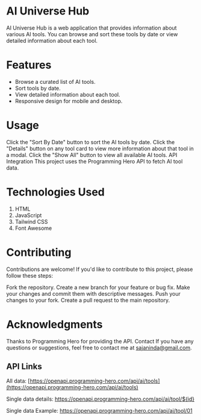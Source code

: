 # AI Universe Hub
AI Universe Hub is a web application that provides information about various AI tools. You can browse and sort these tools by date or view detailed information about each tool.

# Features
<ul>
<li>Browse a curated list of AI tools.</li>
<li>Sort tools by date.</li>
<li>View detailed information about each tool.</li>
<li>Responsive design for mobile and desktop.</li>
</ul>

# Usage
Click the "Sort By Date" button to sort the AI tools by date.
Click the "Details" button on any tool card to view more information about that tool in a modal.
Click the "Show All" button to view all available AI tools.
API Integration
This project uses the Programming Hero API to fetch AI tool data.

# Technologies Used
<ol>
<li>HTML</li>
<li>JavaScript</li>
<li>Tailwind CSS</li>
<li>Font Awesome</li>
</ol>

# Contributing
Contributions are welcome! If you'd like to contribute to this project, please follow these steps:

Fork the repository.
Create a new branch for your feature or bug fix.
Make your changes and commit them with descriptive messages.
Push your changes to your fork.
Create a pull request to the main repository.

# Acknowledgments
Thanks to Programming Hero for providing the API.
Contact
If you have any questions or suggestions, feel free to contact me at sajaninda@gmail.com.




## API Links
All data: [https://openapi.programming-hero.com/api/ai/tools](https://openapi.programming-hero.com/api/ai/tools)

Single data details: https://openapi.programming-hero.com/api/ai/tool/${id}

Single data Example: https://openapi.programming-hero.com/api/ai/tool/01
